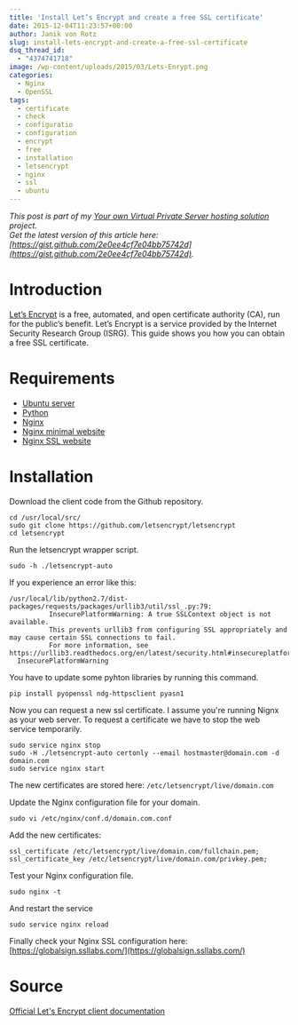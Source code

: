 ```yaml
---
title: 'Install Let’s Encrypt and create a free SSL certificate'
date: 2015-12-04T11:23:57+00:00
author: Janik von Rotz
slug: install-lets-encrypt-and-create-a-free-ssl-certificate
dsq_thread_id:
  - "4374741718"
image: /wp-content/uploads/2015/03/Lets-Enrypt.png
categories:
  - Nginx
  - OpenSSL
tags:
  - certificate
  - check
  - configuratio
  - configuration
  - encrypt
  - free
  - installation
  - letsencrypt
  - nginx
  - ssl
  - ubuntu
---
```

*This post is part of my [Your own Virtual Private Server hosting solution](https://janikvonrotz.ch/your-own-virtual-private-server-hosting-solution/) project.*  
*Get the latest version of this article here: [https://gist.github.com/2e0ee4cf7e04bb75742d](https://gist.github.com/2e0ee4cf7e04bb75742d).*

# Introduction

[Let’s Encrypt](https://letsencrypt.org/) is a free, automated, and open certificate authority (CA), run for the public’s benefit. Let’s Encrypt is a service provided by the Internet Security Research Group (ISRG). This guide shows you how you can obtain a free SSL certificate.
<!--more-->
# Requirements

* [Ubuntu server](https://janikvonrotz.ch/2014/03/13/deploy-ubuntu-server/)
* [Python](https://janikvonrotz.ch/2015/10/22/install-python/)
* [Nginx](https://janikvonrotz.ch/2014/03/31/install-nginx/)
* [Nginx minimal website](https://janikvonrotz.ch/2014/04/01/nginx-minimal-website/)
* [Nginx SSL website](https://janikvonrotz.ch/2014/04/03/nginx-ssl-website/)

# Installation

Download the client code from the Github repository.

    cd /usr/local/src/
    sudo git clone https://github.com/letsencrypt/letsencrypt
    cd letsencrypt

Run the letsencrypt wrapper script.

    sudo -h ./letsencrypt-auto

If you experience an error like this:
```
/usr/local/lib/python2.7/dist-packages/requests/packages/urllib3/util/ssl_.py:79: 
          InsecurePlatformWarning: A true SSLContext object is not available. 
          This prevents urllib3 from configuring SSL appropriately and may cause certain SSL connections to fail. 
          For more information, see https://urllib3.readthedocs.org/en/latest/security.html#insecureplatformwarning.
  InsecurePlatformWarning
```

You have to update some pyhton libraries by running this command.

    pip install pyopenssl ndg-httpsclient pyasn1

Now you can request a new ssl certificate. I assume you're running Nignx as your web server. To request a certificate we have to stop the web service temporarily.

    sudo service nginx stop
    sudo -H ./letsencrypt-auto certonly --email hostmaster@domain.com -d domain.com
    sudo service nginx start

The new certificates are stored here: `/etc/letsencrypt/live/domain.com`

Update the Nginx configuration file for your domain.

    sudo vi /etc/nginx/conf.d/domain.com.conf

Add the new certificates:

    ssl_certificate /etc/letsencrypt/live/domain.com/fullchain.pem;
    ssl_certificate_key /etc/letsencrypt/live/domain.com/privkey.pem;

Test your Nginx configuration file.

    sudo nginx -t

And restart the service

    sudo service nginx reload

Finally check your Nginx SSL configuration here: [https://globalsign.ssllabs.com/](https://globalsign.ssllabs.com/)

# Source

[Official Let's Encrypt client documentation](https://letsencrypt.readthedocs.org/en/latest/)



